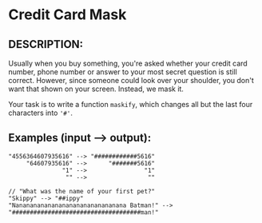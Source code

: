 # Credit Card Mask

## DESCRIPTION:
Usually when you buy something, you're asked whether your credit card number, phone number or answer to your most secret 
question is still correct. However, since someone could look over your shoulder, you don't want that shown on your screen. 
Instead, we mask it.  

Your task is to write a function `maskify`, which changes all but the last four characters into `'#'`.

## Examples (input --> output):
```
"4556364607935616" --> "############5616"
     "64607935616" -->      "#######5616"
               "1" -->                "1"
                "" -->                 ""

// "What was the name of your first pet?"
"Skippy" --> "##ippy"
"Nananananananananananananananana Batman!" --> "####################################man!"
```
